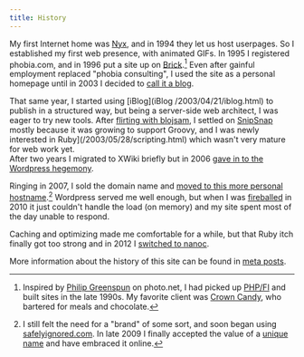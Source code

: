 ```yaml
---
title: History
---
```


My first Internet home was [Nyx](http://www.nyx.net/history.html), and in 1994 they let us host userpages. So I established my first web presence, with animated GIFs.
In 1995 I registered phobia.com, and in 1996 put a site up on [Brick](http://brick.net/).[^phobia] Even after gainful employment replaced "phobia consulting", I used the site as a personal homepage until in 2003 I decided to [call it a blog](/2003/03/14/first-post.html).  

That same year, I started using [iBlog](iBlog /2003/04/21/iblog.html) to publish in a structured way, but being a server-side web architect, I was eager to try new tools. After [flirting with blojsam](/2003/05/29/phonetic-nightmares.html), I settled on [SnipSnap](http://snipsnap.org/space/phobia) mostly because it was growing to support Groovy, and I was newly interested in Ruby](/2003/05/28/scripting.html) which wasn't very mature for web work yet.  
After two years I migrated to XWiki briefly but in 2006 [gave in to the Wordpress hegemony](/2006/04/10/wordpress-it-is.html).

Ringing in 2007, I sold the domain name and [moved to this more personal hostname](/2007/01/20/fearless.html).[^si] Wordpress served me well enough, but when I was [fireballed](http://daringfireball.net/linked/2010/08/31/gerwitz) in 2010 it just couldn't handle the load (on memory) and my site spent most of the day unable to respond.

Caching and optimizing made me comfortable for a while, but that Ruby itch finally got too strong and in 2012 I [switched to nanoc](/2012/02/20/reset.html).

More information about the history of this site can be found in [meta posts](/archive/categories/meta.html).

  [^phobia]: Inspired by [Philip Greenspun](http://philip.greenspun.com/panda/server-programming) on photo.net, I had picked up [PHP/FI](http://www.php.net/manual/en/history.php.php) and built sites in the late 1990s. My favorite client was [Crown Candy](http://crowncandykitchen.net/), who bartered for meals and chocolate.

  [^si]: I still felt the need for a "brand" of some sort, and soon began using [safelyignored.com][].  In late 2009 I finally accepted the value of a [unique name][] and have embraced it online.   

  [safelyignored.com]: /2007/01/29/this-blog-is-now-safely-ignored.html
  [unique name]: http://search.ancestry.com/cgi-bin/sse.dll?gsfn=&gsln=&gspl=1%2CAny+Locality&submit=Search&gl=allgs&prox=1&gss=rwms&gsfn=HANS&gsln=GERWITZ&submit=Search&gl=allgs&prox=1&o_iid=33216&o_lid=33216


